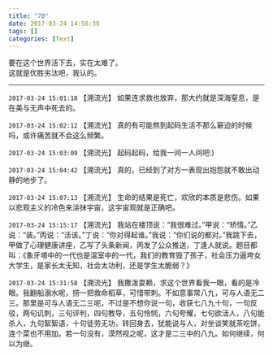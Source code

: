 ```yaml
---
title: "70"
date: 2017-03-24 14:58:39
tags: []
categories: [Text]
---
```


<p dir="ltr"  >要在这个世界活下去，实在太难了。<br />这就是优胜劣汰吧，我认的。</p>

<!-- more -->

---

`2017-03-24 15:01:18` 【溯流光】 如果连求救也放弃，那大约就是深海窒息，是在美与无声中死去的。

`2017-03-24 15:02:12` 【溯流光】 真的有可能熬到起码生活不那么窘迫的时候吗，或许痛苦就不会这么频繁。

`2017-03-24 15:03:09` 【溯流光】 起码起码，给我一间一人间吧:)

`2017-03-24 15:04:42` 【溯流光】 真的，已经到了对方一表现出抱怨就不敢出动静的地步了。

`2017-03-24 15:07:13` 【溯流光】 生命的结果是死亡，欢欣的本质是悲伤。如果以悲观主义的冷色来涂抹宇宙，这宇宙观就是正确吧。

`2017-03-24 15:15:17` 【溯流光】 我站在楼顶说：“我很难过。”甲说：“矫情。”乙说：“装。”丙说：“活该。”丁说：“你对得起谁。”我说：“你们说的都对。”我跳下去，甲做了心理健康讲座，乙写了头条新闻，丙发了公众推送，丁逢人就说。题目都叫：《象牙塔中的一代也是温室中的一代，我们的教育毁了孩子，社会压力逼垮女大学生，是家长太无知，社会太功利，还是学生太脆弱？》

`2017-03-24 15:31:58` 【溯流光】 我撒泼耍赖，求这个世界看我一眼，看的是冷眼。我翻船溺水呢，捞一把救命稻草，可惜带刺。不如意事常八九，可与人语无二三。那里是可与人语无二三呢，不过是不想你说一句，收获七八九十句，一句反驳，两句讥刺，三句评判，四句教导，五句怜悯，六句夸耀，七句欲活人，八句能杀人，九句絮絮语，十句徒劳无功，转回身去，犹能说与人，对坐谈笑就茶吃饼，连个菜也不用加。若一句没有，漠然视之呢，这才是二三中的八九。如何继续，何以为继。
